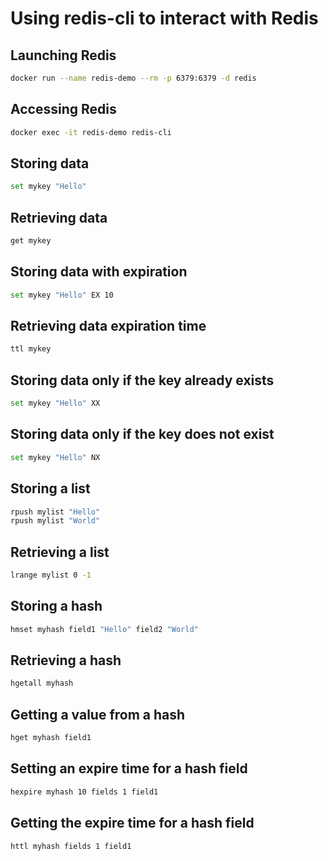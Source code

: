 # Using redis-cli to interact with Redis

## Launching Redis

```bash
docker run --name redis-demo --rm -p 6379:6379 -d redis
```

## Accessing Redis

```bash
docker exec -it redis-demo redis-cli
```

## Storing data

```bash
set mykey "Hello"
```

## Retrieving data

```bash
get mykey
```

## Storing data with expiration

```bash
set mykey "Hello" EX 10
```

## Retrieving data expiration time

```bash
ttl mykey
```

## Storing data only if the key already exists

```bash
set mykey "Hello" XX
```

## Storing data only if the key does not exist

```bash
set mykey "Hello" NX
```

## Storing a list

```bash
rpush mylist "Hello"
rpush mylist "World"
```

## Retrieving a list

```bash
lrange mylist 0 -1
```

## Storing a hash

```bash
hmset myhash field1 "Hello" field2 "World"
```

## Retrieving a hash

```bash
hgetall myhash
```

## Getting a value from a hash

```bash
hget myhash field1
```

## Setting an expire time for a hash field

```bash
hexpire myhash 10 fields 1 field1
```

## Getting the expire time for a hash field

```bash
httl myhash fields 1 field1
```